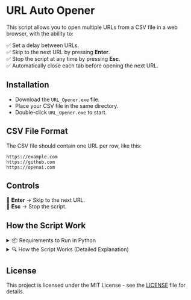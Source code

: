 # **URL Auto Opener**  

This script allows you to open multiple URLs from a CSV file in a web browser, with the ability to:

✅ Set a delay between URLs.  
✅ Skip to the next URL by pressing **Enter**.  
✅ Stop the script at any time by pressing **Esc**.  
✅ Automatically close each tab before opening the next URL.  

## **Installation**  
- Download the `URL_Opener.exe` file.  
- Place your CSV file in the same directory.  
- Double-click `URL_Opener.exe` to start.  

## **CSV File Format**  
The CSV file should contain one URL per row, like this:  

```csv
https://example.com
https://github.com
https://openai.com
```

## **Controls**  
🎯 **Enter** → Skip to the next URL.  
🛑 **Esc** → Stop the script.  

## **How the Script Work**
<details>
  <summary>📦 Requirements to Run in Python</summary>

  To run this script using Python, you need the following:

  ### **1️⃣ Install Python and pip**
  - **Python**  
    - Download it from [python.org](https://www.python.org/downloads/)  
    - Or install it directly from the **Microsoft Store** (search for "Python" in the Store)  
  - **pip** (Comes pre-installed with Python, but you can update it with:  
    ```sh
    python -m pip install --upgrade pip
    ```

  ### **2️⃣ Install Required Libraries**
  If you're running the script as a `.py` file instead of the `.exe`, install the following dependencies:

  ```sh
  pip install keyboard
  ```

  - **csv** → Built-in Python module (no installation required).  
  - **webbrowser** → Built-in Python module (no installation required).  
  - **time** → Built-in Python module (no installation required).  
  - **threading** → Built-in Python module (no installation required).  
  - **keyboard** → Requires manual installation (`pip install keyboard`).  

</details>

<details>
  <summary>🔍 How the Script Works (Detailed Explanation)</summary>

  The script is composed of multiple functions that work together to automate the process of opening URLs. Here’s a breakdown of each part:

  ### **1. Reading URLs from the CSV File**
  ```python
  def get_urls(file_path):
      urls = []
      try:
          with open(file_path, newline='', encoding='utf-8') as csvfile:
              reader = csv.reader(csvfile)
              for row in reader:
                  if row:  # Ensure the row is not empty
                      urls.append(row[0])  # Take the first column as the URL
      except FileNotFoundError:
          print(f"Error: File {file_path} not found.")
      except Exception as e:
          print(f"Error reading the file: {e}")
      return urls
  ```
  - Reads the CSV file.
  - Extracts URLs from the first column.
  - Handles errors if the file is missing or unreadable.

  ### **2. Opening URLs and Handling User Inputs**
  ```python
  def open_urls(urls, seconds_per_url=None, skip_key="enter", stop_key="esc"):
      stop_script = threading.Event()  # Persistent event to stop the script
  ```
  - `stop_script` is an event that stops the entire script when **Esc** is pressed.

  ### **3. Detecting the Stop Key (Esc) in a Separate Thread**
  ```python
      def listen_for_stop():
          keyboard.wait(stop_key)
          stop_script.set()
      
      stop_thread = threading.Thread(target=listen_for_stop, daemon=True)
      stop_thread.start()
  ```
  - Runs a background thread that listens for the **Esc** key.
  - If **Esc** is pressed, `stop_script.set()` is triggered, stopping the script.

  ### **4. Iterating Through the URLs**
  ```python
      for url in urls:
          if stop_script.is_set():
              print("\nThe script has been stopped.")
              break

          print(f"Opening URL: {url}")
          webbrowser.open(url)
  ```
  - Opens each URL in the browser.
  - Checks if **Esc** was pressed before opening a new URL.

  ### **5. Waiting for Enter or Time Delay**
  ```python
          stop_waiting = threading.Event()  # Controls waiting time

          def wait_for_key():
              while not keyboard.is_pressed(skip_key) and not stop_script.is_set():
                  time.sleep(0.1)
              stop_waiting.set()
  ```
  - Waits until **Enter** is pressed or the set time expires.

  ```python
          if seconds_per_url:
              key_thread = threading.Thread(target=wait_for_key, daemon=True)
              key_thread.start()
              stop_waiting.wait(timeout=seconds_per_url)
              key_thread.join(timeout=0.1)
          else:
              keyboard.wait(skip_key)
  ```
  - If a delay is set, the script waits before moving to the next URL.
  - If no delay is set, the script waits for **Enter** to be pressed.

  ### **6. Closing the Current Tab**
  ```python
          if stop_script.is_set():
              print("\nThe script has been stopped.")
              break

          keyboard.press_and_release('ctrl+w')
          time.sleep(0.5)
  ```
  - Closes the current browser tab (`Ctrl + W`).
  - Waits for **0.5 seconds** before opening the next URL.

  ### **7. User Interface and Setup**
  ```python
  def explain_controls():
      print("\nWelcome to the URL Opener!")
      print("This script will open URLs from a CSV file and allow you to navigate between them.")
      print("\nControls:")
      print("- Press 'Enter' to skip to the next URL manually.")
      print("- The script can automatically move to the next URL after a set time, or you can skip manually.")
      print("- Press 'Esc' at any time to stop the script.")
  ```

  - Displays instructions before starting.

  ```python
  def wait_for_start():
      input("\nPress 'Enter' to start the process...")
  ```
  - Waits for the user to **press Enter** before starting.

  ```python
  def ask_for_delay():
      delay_choice = input("Do you want a delay between URLs? (yes/no): ").strip().lower()
      if delay_choice == "yes":
          seconds = int(input("How many seconds do you want to wait between URLs? "))
          return seconds
      return None
  ```
  - Asks the user if they want a delay between URLs.

  ### **8. Main Execution**
  ```python
  file_path = input("Enter the name of the CSV file (with .csv extension): ")

  explain_controls()

  seconds_per_url = ask_for_delay()

  wait_for_start()

  urls = get_urls(file_path)

  if urls:
      open_urls(urls, seconds_per_url, skip_key, stop_key)
  else:
      print("No valid URLs found in the file.")
  ```
  - Asks for the CSV file name.
  - Displays instructions.
  - Asks for the delay time.
  - Reads the URLs and starts the process.

</details>

## License  
This project is licensed under the MIT License - see the [LICENSE](LICENSE) file for details.

